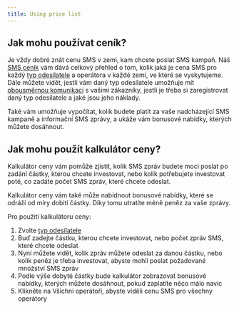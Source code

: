 ```yaml
---
title: Using price list  
---
```


## Jak mohu používat ceník?
Je vždy dobré znát cenu SMS v zemi, kam chcete poslat SMS kampaň. Náš [SMS ceník](https://www.bulkgate.com/cs/cena-sms) vám dává celkový přehled o tom, kolik jaká je cena SMS pro každý [typ odesílatele](sender-type.md#co-je-typ-odesílatele-a-jak-ho-můžu-použít) a operátora v každé zemi, ve které se vyskytujeme. Dále můžete vidět, jestli vám daný typ odesílatele umožňuje mít [obousměrnou komunikaci](https://www.bulkgate.com/cs/reseni/obousmerna-sms/) s vašimi zákazníky, jestli je třeba si zaregistrovat daný typ odesílatele a jaké jsou jeho náklady.

Také vám umožňuje vypočítat, kolik budete platit za vaše nadcházející SMS kampaně a informační SMS zprávy, a ukáže vám bonusové nabídky, kterých můžete dosáhnout. 


## Jak mohu použít kalkulátor ceny?
Kalkulátor ceny vám pomůže zjistit, kolik SMS zpráv budete moci poslat po zadání částky, kterou chcete investovat, nebo kolik potřebujete investovat poté, co zadáte počet SMS zpráv, které chcete odeslat.

Kalkulátor ceny vám také může nabídnout bonusové nabídky, které se odráží od míry dobití částky. Díky tomu utratíte méně peněz za vaše zprávy.

Pro použití kalkulátoru ceny:
1.	Zvolte [typ odesílatele](sender-type.md#co-je-typ-odesílatele-a-jak-ho-můžu-použít)
2.	Buď zadejte částku, kterou chcete investovat, nebo počet zpráv SMS, které chcete odeslat
3.	Nyní můžete vidět, kolik zpráv můžete odeslat za danou částku, nebo kolik peněz je třeba investovat, abyste mohli poslat požadované množství SMS zpráv
4.	Podle výše dobyté částky bude kalkulátor zobrazovat bonusové nabídky, kterých můžete dosáhnout, pokud zaplatíte něco málo navíc
5.	Klikněte na Všichni operátoři, abyste viděli cenu SMS pro všechny operátory

